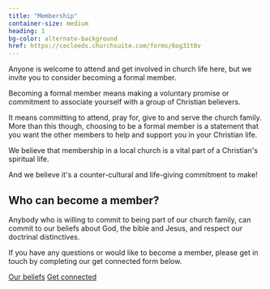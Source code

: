 ```yaml
---
title: "Membership"
container-size: medium
heading: 1
bg-color: alternate-background
href: https://cecleeds.churchsuite.com/forms/6og31t0v
---
```


Anyone is welcome to attend and get involved in church life here, but we invite you to consider becoming a formal member.

Becoming a formal member means making a voluntary promise or commitment to associate yourself with a group of Christian believers.

It means committing to attend, pray for, give to and serve the church family. More than this though, choosing to be a formal member is a statement that you want the other members to help and support you in your Christian life. 

We believe that membership in a local church is a vital part of a Christian's spiritual life. 

And we believe it's a counter-cultural and life-giving commitment to make!

## Who can become a member?

Anybody who is willing to commit to being part of our church family, can commit to our beliefs about God, the bible and Jesus, and respect our doctrinal distinctives.

If you have any questions or would like to become a member, please get in touch by completing our get connected form below.

<div class="text-center">
  <a class="button accent-button" href="/beliefs/">Our beliefs</a>
  <a class="button muted-button" href="{{ page.href }}">Get connected</a>
</div>
